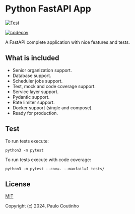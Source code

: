 # Python FastAPI App

[![Test](https://github.com/paulocoutinhox/fastapi-app/actions/workflows/test.yml/badge.svg)](https://github.com/paulocoutinhox/fastapi-app/actions/workflows/test.yml)

[![codecov](https://codecov.io/gh/paulocoutinhox/fastapi-app/graph/badge.svg?token=SFNWCA8JQ4)](https://codecov.io/gh/paulocoutinhox/fastapi-app)

A FastAPI complete application with nice features and tests.

## What is included

- Senior organization support.
- Database support.
- Scheduler jobs support.
- Test, mock and code coverage support.
- Service layer support.
- Pydantic support.
- Rate limiter support.
- Docker support (single and compose).
- Ready for production.

## Test

To run tests execute:

```
python3 -m pytest
```

To run tests execute with code coverage:

```
python3 -m pytest --cov=. --maxfail=1 tests/
```

## License

[MIT](http://opensource.org/licenses/MIT)

Copyright (c) 2024, Paulo Coutinho
